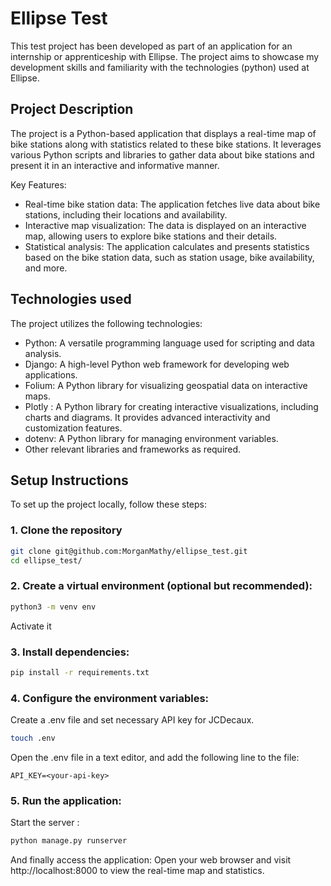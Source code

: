# Ellipse Test

This test project has been developed as part of an application for an internship or apprenticeship with Ellipse. The project aims to showcase my development skills and familiarity with the technologies (python) used at Ellipse.

## Project Description

The project is a Python-based application that displays a real-time map of bike stations along with statistics related to these bike stations. It leverages various Python scripts and libraries to gather data about bike stations and present it in an interactive and informative manner.

Key Features:

- Real-time bike station data: The application fetches live data about bike stations, including their locations and availability.
- Interactive map visualization: The data is displayed on an interactive map, allowing users to explore bike stations and their details.
- Statistical analysis: The application calculates and presents statistics based on the bike station data, such as station usage, bike availability, and more.

## Technologies used
The project utilizes the following technologies:

- Python: A versatile programming language used for scripting and data analysis.
- Django: A high-level Python web framework for developing web applications.
- Folium: A Python library for visualizing geospatial data on interactive maps.
- Plotly : A Python library for creating interactive visualizations, including charts and diagrams. It provides advanced interactivity and customization features.
- dotenv: A Python library for managing environment variables.
- Other relevant libraries and frameworks as required.


## Setup Instructions
To set up the project locally, follow these steps:

### 1. Clone the repository

```bash
git clone git@github.com:MorganMathy/ellipse_test.git
cd ellipse_test/
```

### 2. Create a virtual environment (optional but recommended): 
```bash
python3 -m venv env 
```
Activate it 


### 3. Install dependencies: 
```bash
pip install -r requirements.txt
```

### 4. Configure the environment variables: 
Create a .env file and set necessary API key for JCDecaux.
```bash
touch .env
```
Open the .env file in a text editor, and add the following line to the file:
```plaintext
API_KEY=<your-api-key>
```

### 5. Run the application:
Start the server :
```bash
python manage.py runserver
```

And finally access the application: Open your web browser and visit http://localhost:8000 to view the real-time map and statistics.
